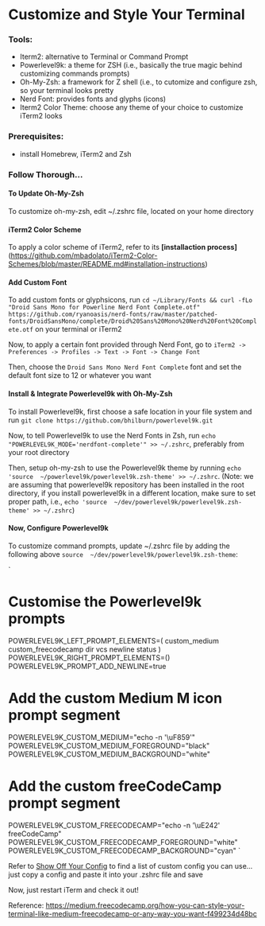 # Customize and Style Your Terminal

### Tools:
* Iterm2: alternative to Terminal or Command Prompt
* Powerlevel9k: a theme for ZSH (i.e., basically the true magic behind customizing commands prompts)
* Oh-My-Zsh: a framework for Z shell (i.e., to cutomize and configure zsh, so your terminal looks pretty
* Nerd Font: provides fonts and glyphs (icons)
* Iterm2 Color Theme: choose any theme of your choice to customize iTerm2 looks

### Prerequisites: 
- install Homebrew, iTerm2 and Zsh

### Follow Thorough...

#### To Update Oh-My-Zsh
To customize oh-my-zsh, edit ~/.zshrc file, located on your home directory

#### iTerm2 Color Scheme 
To apply a color scheme of iTerm2, refer to its **[installaction process]**(https://github.com/mbadolato/iTerm2-Color-Schemes/blob/master/README.md#installation-instructions)

#### Add Custom Font
To add custom fonts or glyphsicons, run `cd ~/Library/Fonts && curl -fLo "Droid Sans Mono for Powerline Nerd Font Complete.otf" https://github.com/ryanoasis/nerd-fonts/raw/master/patched-fonts/DroidSansMono/complete/Droid%20Sans%20Mono%20Nerd%20Font%20Complete.otf` on your terminal or iTerm2

Now, to apply a certain font provided through Nerd Font, go to `iTerm2 -> Preferences -> Profiles -> Text -> Font -> Change Font`

Then, choose the `Droid Sans Mono Nerd Font Complete` font and set the default font size to 12 or whatever you want

#### Install & Integrate Powerlevel9k with Oh-My-Zsh
To install Powerlevel9k, first choose a safe location in your file system and run `git clone https://github.com/bhilburn/powerlevel9k.git`

Now, to tell Powerlevel9k to use the Nerd Fonts in Zsh, run `echo "POWERLEVEL9K_MODE='nerdfont-complete'" >> ~/.zshrc`, preferably from your root directory

Then, setup oh-my-zsh to use the Powerlevel9k theme by running `echo 'source  ~/powerlevel9k/powerlevel9k.zsh-theme' >> ~/.zshrc`. (Note: we are assuming that powerlevel9k repository has been installed in the root directory, if you install powerlevel9k in a different location, make sure to set proper path, i.e., `echo 'source  ~/dev/powerlevel9k/powerlevel9k.zsh-theme' >> ~/.zshrc`)

#### Now, Configure Powerlevel9k

To customize command prompts, update ~/.zshrc file by adding the following above `source  ~/dev/powerlevel9k/powerlevel9k.zsh-theme`:


`
# Customise the Powerlevel9k prompts
POWERLEVEL9K_LEFT_PROMPT_ELEMENTS=(
  custom_medium custom_freecodecamp dir vcs newline status
)
POWERLEVEL9K_RIGHT_PROMPT_ELEMENTS=()
POWERLEVEL9K_PROMPT_ADD_NEWLINE=true

# Add the custom Medium M icon prompt segment
POWERLEVEL9K_CUSTOM_MEDIUM="echo -n '\uF859'"
POWERLEVEL9K_CUSTOM_MEDIUM_FOREGROUND="black"
POWERLEVEL9K_CUSTOM_MEDIUM_BACKGROUND="white"
# Add the custom freeCodeCamp prompt segment

POWERLEVEL9K_CUSTOM_FREECODECAMP="echo -n ’\uE242' freeCodeCamp"
POWERLEVEL9K_CUSTOM_FREECODECAMP_FOREGROUND="white"
POWERLEVEL9K_CUSTOM_FREECODECAMP_BACKGROUND="cyan"
`


Refer to [Show Off Your Config](https://github.com/bhilburn/powerlevel9k/wiki/Show-Off-Your-Config) to find a list of custom config you can use... just copy a config and paste it into your .zshrc file and save

Now, just restart iTerm and check it out!


Reference: https://medium.freecodecamp.org/how-you-can-style-your-terminal-like-medium-freecodecamp-or-any-way-you-want-f499234d48bc





